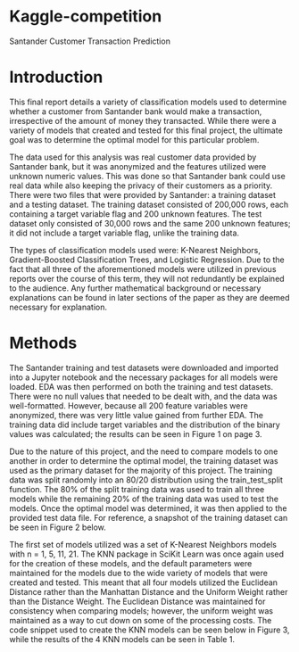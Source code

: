# Kaggle-competition
Santander Customer Transaction Prediction


# Introduction
This final report details a variety of classification models used to determine whether a customer from Santander bank would make a transaction, irrespective of the amount of money they transacted. While there were a variety of models that created and tested for this final project, the ultimate goal was to determine the optimal model for this particular problem. 

The data used for this analysis was real customer data provided by Santander bank, but it was anonymized and the features utilized were unknown numeric values. This was done so that Santander bank could use real data while also keeping the privacy of their customers as a priority. There were two files that were provided by Santander: a training dataset and a testing dataset. The training dataset consisted of 200,000 rows, each containing a target variable flag and 200 unknown features. The test dataset only consisted of 30,000 rows and the same 200 unknown features; it did not include a target variable flag, unlike the training data.

The types of classification models used were: K-Nearest Neighbors, Gradient-Boosted Classification Trees, and Logistic Regression. Due to the fact that all three of the aforementioned models were utilized in previous reports over the course of this term, they will not redundantly be explained to the audience. Any further mathematical background or necessary explanations can be found in later sections of the paper as they are deemed necessary for explanation. 


# Methods
The Santander training and test datasets were downloaded and imported into a Jupyter notebook and the necessary packages for all models were loaded. EDA was then performed on both the training and test datasets. There were no null values that needed to be dealt with, and the data was well-formatted. However, because all 200 feature variables were anonymized, there was very little value gained from further EDA. The training data did include target variables and the distribution of the binary values was calculated; the results can be seen in Figure 1 on page 3. 





Due to the nature of this project, and the need to compare models to one another in order to determine the optimal model, the training dataset was used as the primary dataset for the majority of this project. The training data was split randomly into an 80/20 distribution using the train_test_split function. The 80% of the split training data was used to train all three models while the remaining 20% of the training data was used to test the models. Once the optimal model was determined, it was then applied to the provided test data file. For reference, a snapshot of the training dataset can be seen in Figure 2 below.






The first set of models utilized was a set of K-Nearest Neighbors models with n = 1, 5, 11, 21. The KNN package in SciKit Learn was once again used for the creation of these models, and the default parameters were maintained for the models due to the wide variety of models that were created and tested. This meant that all four models utilized the Euclidean Distance rather than the Manhattan Distance and the Uniform Weight rather than the Distance Weight. The Euclidean Distance was maintained for consistency when comparing models; however, the uniform weight was maintained as a way to cut down on some of the processing costs. The code snippet used to create the KNN models can be seen below in Figure 3, while the results of the 4 KNN models can be seen in Table 1. 


